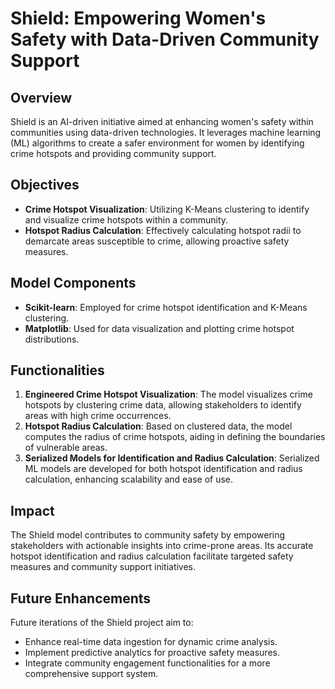 # Shield: Empowering Women's Safety with Data-Driven Community Support

## Overview
Shield is an AI-driven initiative aimed at enhancing women's safety within communities using data-driven technologies. It leverages machine learning (ML) algorithms to create a safer environment for women by identifying crime hotspots and providing community support.

## Objectives
- **Crime Hotspot Visualization**: Utilizing K-Means clustering to identify and visualize crime hotspots within a community.
- **Hotspot Radius Calculation**: Effectively calculating hotspot radii to demarcate areas susceptible to crime, allowing proactive safety measures.

## Model Components
- **Scikit-learn**: Employed for crime hotspot identification and K-Means clustering.
- **Matplotlib**: Used for data visualization and plotting crime hotspot distributions.

## Functionalities
1. **Engineered Crime Hotspot Visualization**: The model visualizes crime hotspots by clustering crime data, allowing stakeholders to identify areas with high crime occurrences.
2. **Hotspot Radius Calculation**: Based on clustered data, the model computes the radius of crime hotspots, aiding in defining the boundaries of vulnerable areas.
3. **Serialized Models for Identification and Radius Calculation**: Serialized ML models are developed for both hotspot identification and radius calculation, enhancing scalability and ease of use.

## Impact
The Shield model contributes to community safety by empowering stakeholders with actionable insights into crime-prone areas. Its accurate hotspot identification and radius calculation facilitate targeted safety measures and community support initiatives.

## Future Enhancements
Future iterations of the Shield project aim to:
- Enhance real-time data ingestion for dynamic crime analysis.
- Implement predictive analytics for proactive safety measures.
- Integrate community engagement functionalities for a more comprehensive support system.
